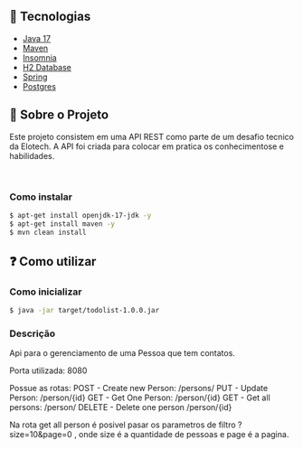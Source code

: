 ## 🚀 Tecnologias

- [Java 17](https://www.oracle.com/java/technologies/javase/jdk17-archive-downloads.html)
- [Maven](https://maven.apache.org/)
- [Insomnia](https://insomnia.rest/)
- [H2 Database](https://www.h2database.com/html/main.html)
- [Spring](https://spring.io/)
- [Postgres](https://www.postgresql.org/)

## 📑 Sobre o Projeto

Este projeto consistem em uma API REST como parte de um desafio tecnico da Elotech. A API foi criada para colocar em pratica os conhecimentose e habilidades.



<br>

### Como instalar

```bash
$ apt-get install openjdk-17-jdk -y
$ apt-get install maven -y
$ mvn clean install
```

## ❓ Como utilizar

### Como inicializar

```bash
$ java -jar target/todolist-1.0.0.jar
```

### Descrição

Api para o gerenciamento de uma Pessoa que tem contatos.

Porta utilizada: 8080

Possue as rotas:
POST - Create new Person: /persons/
PUT - Update Person: /person/{id}
GET - Get One Person: /person/{id}
GET - Get all persons: /person/
DELETE - Delete one person /person/{id}

Na rota get all person é posivel pasar os parametros de filtro ?size=10&page=0 , onde size é a quantidade de pessoas e page é a pagina.

